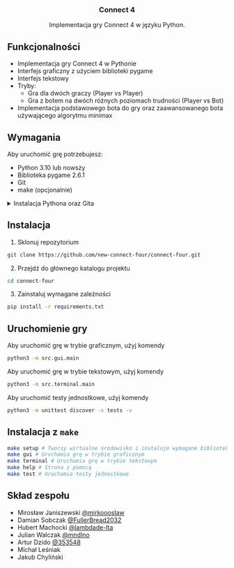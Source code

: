 <div align="center">
<h3 align="center">Connect 4</h3>
  <p align="center">Implementacja gry Connect 4 w języku Python.</p>
</div>

## Funkcjonalności
- Implementacja gry Connect 4 w Pythonie
- Interfejs graficzny z użyciem biblioteki pygame
- Interfejs tekstowy
- Tryby:
  - Gra dla dwóch graczy (Player vs Player)
  - Gra z botem na dwóch różnych poziomach trudności (Player vs Bot)
- Implementacja podstawowego bota do gry oraz zaawansowanego bota używającego algorytmu minimax

## Wymagania
Aby uruchomić grę potrzebujesz:

- Python 3.10 lub nowszy
- Biblioteka pygame 2.6.1
- Git
- make (opcjonalnie)

<details>
  <summary>Instalacja Pythona oraz Gita</summary>

  ### Linux:
  ```bash
  sudo apt update
  sudo apt upgrade
  sudo apt install python3 python3-venv git
  ```

  ### Windows 11:
  ```bash
  winget install --id=Python.Python.3.12  -e
  winget install --id=Git.Git  -e
  ```
</details>

## Instalacja

1. Sklonuj repozytorium
```bash
git clone https://github.com/new-connect-four/connect-four.git
```

2. Przejdź do głównego katalogu projektu
```bash
cd connect-four
```

3. Zainstaluj wymagane zależności
```bash
pip install -r requirements.txt
```

## Uruchomienie gry

Aby uruchomić grę w trybie graficznym, użyj komendy
```bash
python3 -m src.gui.main
```

Aby uruchomić grę w trybie tekstowym, użyj komendy
```bash
python3 -m src.terminal.main
```

Aby uruchomić testy jednostkowe, użyj komendy
```bash
python3 -m unittest discover -s tests -v
```

## Instalacja z `make`
```bash
make setup # Tworzy wirtualne środowisko i instaluje wymagane biblioteki
make gui # Uruchamia grę w trybie graficznym
make terminal # Uruchamia grę w trybie tekstowym
make help # Strona z pomocą
make test # Uruchamia testy jednostkowe
```
## Skład zespołu
- Mirosław Janiszewski [@mirkoooslaw](https://github.com/mirkoooslaw)
- Damian Sobczak [@FullerBread2032](https://github.com/FullerBread2032)
- Hubert Machocki [@lambdade-lta](https://github.com/lambdade-lta)
- Julian Walczak [@mndlno](https://github.com/mndlno)
- Artur Dzido [@353548](https://github.com/353548)
- Michał Leśniak
- Jakub Chyliński
